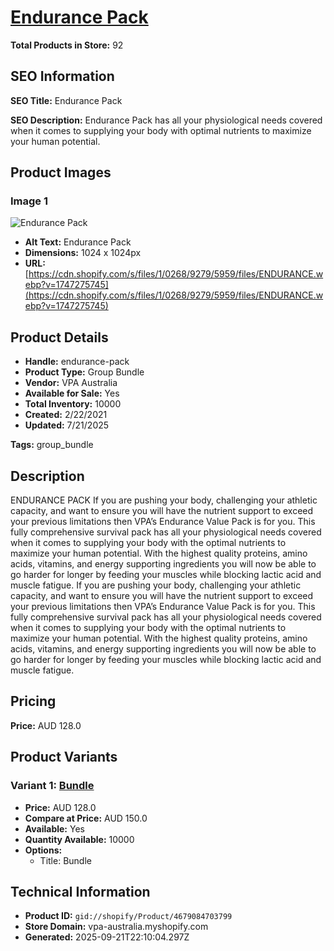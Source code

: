 # [Endurance Pack](https://vpa-australia.myshopify.com/products/endurance-pack)

**Total Products in Store:** 92

## SEO Information

**SEO Title:** Endurance Pack

**SEO Description:** Endurance Pack has all your physiological needs covered when it comes to supplying your body with optimal nutrients to maximize your human potential.

## Product Images

### Image 1
![Endurance Pack](https://cdn.shopify.com/s/files/1/0268/9279/5959/files/ENDURANCE.webp?v=1747275745)

- **Alt Text:** Endurance Pack
- **Dimensions:** 1024 x 1024px
- **URL:** [https://cdn.shopify.com/s/files/1/0268/9279/5959/files/ENDURANCE.webp?v=1747275745](https://cdn.shopify.com/s/files/1/0268/9279/5959/files/ENDURANCE.webp?v=1747275745)

## Product Details

- **Handle:** endurance-pack
- **Product Type:** Group Bundle
- **Vendor:** VPA Australia
- **Available for Sale:** Yes
- **Total Inventory:** 10000
- **Created:** 2/22/2021
- **Updated:** 7/21/2025

**Tags:** group_bundle

## Description

ENDURANCE PACK If you are pushing your body, challenging your athletic capacity, and want to ensure you will have the nutrient support to exceed your previous limitations then VPA’s Endurance Value Pack is for you. This fully comprehensive survival pack has all your physiological needs covered when it comes to supplying your body with the optimal nutrients to maximize your human potential. With the highest quality proteins, amino acids, vitamins, and energy supporting ingredients you will now be able to go harder for longer by feeding your muscles while blocking lactic acid and muscle fatigue. If you are pushing your body, challenging your athletic capacity, and want to ensure you will have the nutrient support to exceed your previous limitations then VPA’s Endurance Value Pack is for you. This fully comprehensive survival pack has all your physiological needs covered when it comes to supplying your body with the optimal nutrients to maximize your human potential. With the highest quality proteins, amino acids, vitamins, and energy supporting ingredients you will now be able to go harder for longer by feeding your muscles while blocking lactic acid and muscle fatigue.

## Pricing

**Price:** AUD 128.0

## Product Variants

### Variant 1: [Bundle](https://vpa-australia.myshopify.com/products/endurance-pack)

- **Price:** AUD 128.0
- **Compare at Price:** AUD 150.0
- **Available:** Yes
- **Quantity Available:** 10000
- **Options:**
  - Title: Bundle

## Technical Information

- **Product ID:** `gid://shopify/Product/4679084703799`
- **Store Domain:** vpa-australia.myshopify.com
- **Generated:** 2025-09-21T22:10:04.297Z

